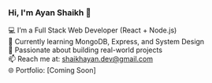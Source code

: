 ### Hi, I'm Ayan Shaikh 👋

💻 I’m a Full Stack Web Developer (React + Node.js)  
🌱 Currently learning MongoDB, Express, and System Design  
🚀 Passionate about building real-world projects  
📫 Reach me at: shaikhayan.dev@gmail.com  
🌐 Portfolio: [Coming Soon]

<!-- Add GitHub stats badges, top languages, etc. later -->

